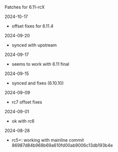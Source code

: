 Patches for 6.11-rcX

2024-10-17
- offset fixes for 6.11.4

2024-09-20
- synced with upstream

2024-09-17
- seems to work with 6.11 final

2024-09-15
- synced and fixes (6.10.10)

2024-09-09
- rc7 offset fixes

2024-09-01
- ok with rc6

2024-08-28
- rc5+: working with mainline commit 86987d84b968b69a610fd00ab9006c13db193b4e
